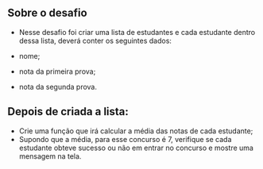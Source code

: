 ## Sobre o desafio

- Nesse desafio foi criar uma lista de estudantes e cada estudante dentro dessa lista, deverá conter os seguintes dados:

- nome;
- nota da primeira prova;
- nota da segunda prova.

## Depois de criada a lista:

- Crie uma função que irá calcular a média das notas de cada estudante;
- Supondo que a média, para esse concurso é 7, verifique se cada estudante obteve sucesso ou não em entrar no concurso e mostre uma mensagem na tela.